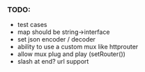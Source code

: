 

### TODO:
- test cases
- map should be string->interface
- set json encoder / decoder
- ability to use a custom mux like httprouter
- allow mux plug and play (setRouter())
- slash at end? url support